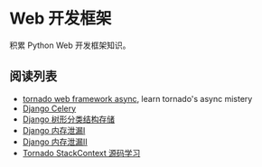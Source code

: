# Web 开发框架

积累 Python Web 开发框架知识。

## 阅读列表

* [tornado web framework async](https://www.usenix.org/system/files/login/articles/login1210_beazley.pdf), learn tornado's async mistery
* [Django Celery](https://realpython.com/asynchronous-tasks-with-django-and-celery/)
* [Django 树形分类结构存储](https://bob.36deep.com/django-tree-storage)
* [Django 内存泄漏I](http://blog.gingerlime.com/2011/django-memory-leaks-part-i/comment-page-1/#comment-59726)
* [Django 内存泄漏II](http://blog.gingerlime.com/2011/django-memory-leaks-part-ii/)
* [Tornado StackContext 源码学习](https://www.jianshu.com/p/3e58f977b908)
